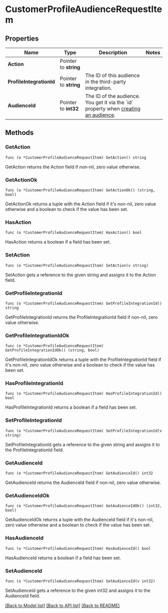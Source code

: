 # CustomerProfileAudienceRequestItem

## Properties

Name | Type | Description | Notes
------------ | ------------- | ------------- | -------------
**Action** | Pointer to **string** |  | 
**ProfileIntegrationId** | Pointer to **string** | The ID of this audience in the third-party integration. | 
**AudienceId** | Pointer to **int32** | The ID of the audience. You get it via the &#x60;id&#x60; property when [creating an audience](#operation/createAudienceV2). | 

## Methods

### GetAction

`func (o *CustomerProfileAudienceRequestItem) GetAction() string`

GetAction returns the Action field if non-nil, zero value otherwise.

### GetActionOk

`func (o *CustomerProfileAudienceRequestItem) GetActionOk() (string, bool)`

GetActionOk returns a tuple with the Action field if it's non-nil, zero value otherwise
and a boolean to check if the value has been set.

### HasAction

`func (o *CustomerProfileAudienceRequestItem) HasAction() bool`

HasAction returns a boolean if a field has been set.

### SetAction

`func (o *CustomerProfileAudienceRequestItem) SetAction(v string)`

SetAction gets a reference to the given string and assigns it to the Action field.

### GetProfileIntegrationId

`func (o *CustomerProfileAudienceRequestItem) GetProfileIntegrationId() string`

GetProfileIntegrationId returns the ProfileIntegrationId field if non-nil, zero value otherwise.

### GetProfileIntegrationIdOk

`func (o *CustomerProfileAudienceRequestItem) GetProfileIntegrationIdOk() (string, bool)`

GetProfileIntegrationIdOk returns a tuple with the ProfileIntegrationId field if it's non-nil, zero value otherwise
and a boolean to check if the value has been set.

### HasProfileIntegrationId

`func (o *CustomerProfileAudienceRequestItem) HasProfileIntegrationId() bool`

HasProfileIntegrationId returns a boolean if a field has been set.

### SetProfileIntegrationId

`func (o *CustomerProfileAudienceRequestItem) SetProfileIntegrationId(v string)`

SetProfileIntegrationId gets a reference to the given string and assigns it to the ProfileIntegrationId field.

### GetAudienceId

`func (o *CustomerProfileAudienceRequestItem) GetAudienceId() int32`

GetAudienceId returns the AudienceId field if non-nil, zero value otherwise.

### GetAudienceIdOk

`func (o *CustomerProfileAudienceRequestItem) GetAudienceIdOk() (int32, bool)`

GetAudienceIdOk returns a tuple with the AudienceId field if it's non-nil, zero value otherwise
and a boolean to check if the value has been set.

### HasAudienceId

`func (o *CustomerProfileAudienceRequestItem) HasAudienceId() bool`

HasAudienceId returns a boolean if a field has been set.

### SetAudienceId

`func (o *CustomerProfileAudienceRequestItem) SetAudienceId(v int32)`

SetAudienceId gets a reference to the given int32 and assigns it to the AudienceId field.


[[Back to Model list]](../README.md#documentation-for-models) [[Back to API list]](../README.md#documentation-for-api-endpoints) [[Back to README]](../README.md)


